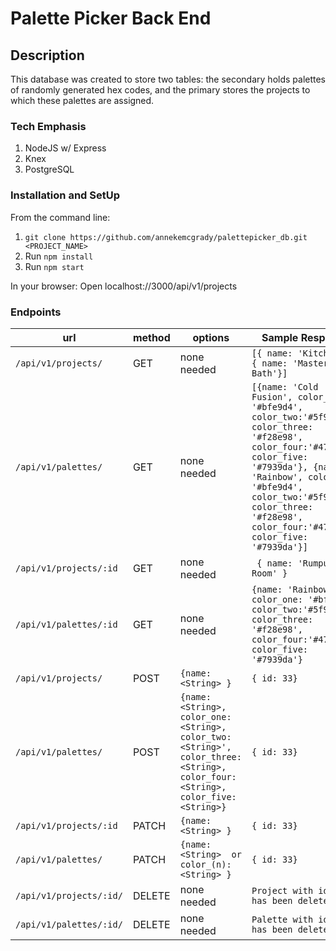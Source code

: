 # Palette Picker Back End

## Description
This database was created to store two tables: the secondary holds palettes of randomly generated hex codes, and the primary stores the projects to which these palettes are assigned. 

### Tech Emphasis
1. NodeJS w/ Express
1. Knex
1. PostgreSQL

### Installation and SetUp
From the command line:
1. `git clone https://github.com/annekemcgrady/palettepicker_db.git <PROJECT_NAME>`
1. Run `npm install`
1. Run `npm start`

In your browser:
Open localhost://3000/api/v1/projects

### Endpoints

| url           |     method    | options  | Sample Response |
| ------------- |-------------|    -----|      ---         |
| `/api/v1/projects/`  | GET | none needed | `[{ name: 'Kitchen }, { name: 'Master Bath'}]` |
| `/api/v1/palettes/`  |   GET    | none needed | `[{name: 'Cold Fusion', color_one: '#bfe9d4', color_two:'#5f9ee5', color_three: '#f28e98', color_four:'#4740b7', color_five: '#7939da'}, {name: 'Rainbow', color_one: '#bfe9d4',  color_two:'#5f9ee5', color_three: '#f28e98', color_four:'#4740b7', color_five: '#7939da'}]` |
| `/api/v1/projects/:id` |   GET   |  none needed | ` { name: 'Rumpus Room' }`|
| `/api/v1/palettes/:id` | GET | none needed |  `{name: 'Rainbow', color_one: '#bfe9d4', color_two:'#5f9ee5', color_three: '#f28e98', color_four:'#4740b7', color_five: '#7939da'}` |
| `/api/v1/projects/` | POST | `{name: <String> }` | `{ id: 33}` |
| `/api/v1/palettes/` | POST | `{name: <String>, color_one: <String>, color_two: <String>', color_three: <String>, color_four:<String>, color_five: <String>}` | `{ id: 33}` |
| `/api/v1/projects/:id` | PATCH | `{name: <String> }` | `{ id: 33}` |
| `/api/v1/palettes/` | PATCH | `{name: <String>  or color_(n): <String> }` | `{ id: 33}` |
| `/api/v1/projects/:id/` | DELETE | none needed | `Project with id ${id} has been deleted.` |
| `/api/v1/palettes/:id/` | DELETE | none needed | `Palette with id ${id} has been deleted.` |



